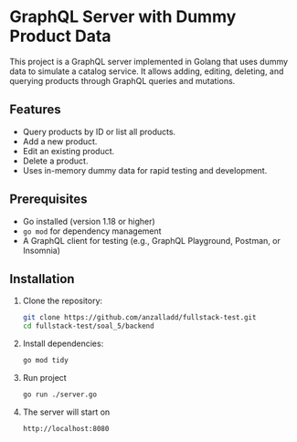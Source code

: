 # GraphQL Server with Dummy Product Data

This project is a GraphQL server implemented in Golang that uses dummy data to simulate a catalog service. It allows adding, editing, deleting, and querying products through GraphQL queries and mutations.

## Features

- Query products by ID or list all products.
- Add a new product.
- Edit an existing product.
- Delete a product.
- Uses in-memory dummy data for rapid testing and development.

## Prerequisites

- Go installed (version 1.18 or higher)
- `go mod` for dependency management
- A GraphQL client for testing (e.g., GraphQL Playground, Postman, or Insomnia)

## Installation

1. Clone the repository:
   ```bash
   git clone https://github.com/anzalladd/fullstack-test.git
   cd fullstack-test/soal_5/backend

2. Install dependencies:
   ```bash
   go mod tidy

3. Run project
   ```bash
   go run ./server.go

4. The server will start on
   ```bash
   http://localhost:8080
